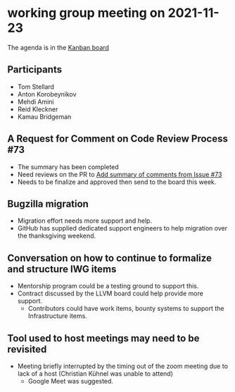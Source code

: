 # working group meeting on 2021-11-23

The agenda is in the [Kanban board](https://github.com/llvm/llvm-iwg/projects/1)

## Participants

* Tom Stellard
* Anton Korobeynikov
* Mehdi Amini
* Reid Kleckner
* Kamau Bridgeman

## A Request for Comment on Code Review Process #73

* The summary has been completed
* Need reviews on the PR to [Add summary of comments from Issue #73](https://github.com/llvm/llvm-iwg/pull/82/)
* Needs to be finalize and approved then send to the board this week.

## Bugzilla migration

* Migration effort needs more support and help.
* GitHub has supplied dedicated support engineers to help migration over the thanksgiving weekend.

## Conversation on how to continue to formalize and structure IWG items

* Mentorship program could be a testing ground to support this.
* Contract discussed by the LLVM board could help provide more support.
  * Contributors could have work items, bounty systems to support the Infrastructure items.

## Tool used to host meetings may need to be revisited

* Meeting briefly interrupted by the timing out of the zoom meeting due to lack of a host (Christian Kühnel was unable to attend)
  * Google Meet was suggested.

